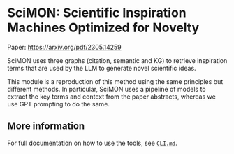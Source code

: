 # SciMON: Scientific Inspiration Machines Optimized for Novelty

Paper: https://arxiv.org/pdf/2305.14259

SciMON uses three graphs (citation, semantic and KG) to retrieve inspiration terms that
are used by the LLM to generate novel scientific ideas.

This module is a reproduction of this method using the same principles but different
methods. In particular, SciMON uses a pipeline of models to extract the key terms and
context from the paper abstracts, whereas we use GPT prompting to do the same.

## More information

For full documentation on how to use the tools, see [`CLI.md`](./CLI.md).
